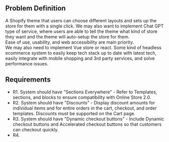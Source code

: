 ## Problem Definition

A Shopify theme that users can choose different layouts and sets up the store for them with a single click.
We may also want to implement Chat GPT type of service, where users are able to tell the theme what kind of store they want and the theme will auto-setup the store for them.
<br>
Ease of use, usability, and web accessibility are main priority.
<br>
We may also need to implement Vue store or react. Some kind of headless ecommerce system to easily keep tech stack up to date with latest tech, easily integrate with mobile shopping and 3rd party services, and solve performance issues.

## Requirements

- R1. System should have "Sections Everywhere" - Refer to Templates, sections, and blocks to ensure compatibility with Online Store 2.0.
- R2. System should have "Discounts" - Display discount amounts for individual items and for entire orders in the cart, checkout, and order templates. Discounts must be supported on the Cart page.
- R3. System should have "Dynamic checkout buttons" - Include Dynamic checkout buttons and Accelerated checkout buttons so that customers can checkout quickly.
- R4. 
